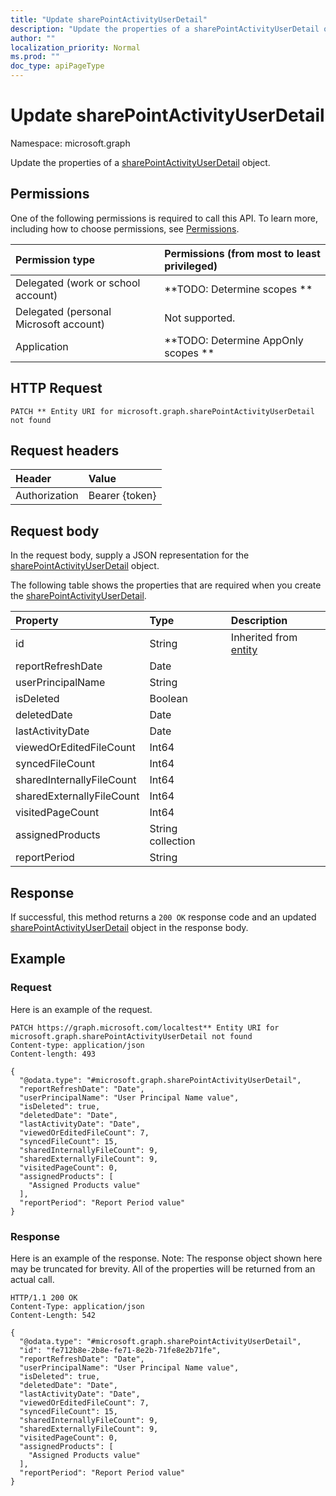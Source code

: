 ```yaml
---
title: "Update sharePointActivityUserDetail"
description: "Update the properties of a sharePointActivityUserDetail object."
author: ""
localization_priority: Normal
ms.prod: ""
doc_type: apiPageType
---
```


# Update sharePointActivityUserDetail

Namespace: microsoft.graph

Update the properties of a [sharePointActivityUserDetail](../resources/sharepointactivityuserdetail.md) object.

## Permissions
One of the following permissions is required to call this API. To learn more, including how to choose permissions, see [Permissions](/concepts/permissions-reference.md).

|Permission type|Permissions (from most to least privileged)|
|:---|:---|
|Delegated (work or school account)|**TODO: Determine scopes **|
|Delegated (personal Microsoft account)|Not supported.|
|Application|**TODO: Determine AppOnly scopes **|

## HTTP Request
<!-- {
  "blockType": "ignored"
}
-->
``` http
PATCH ** Entity URI for microsoft.graph.sharePointActivityUserDetail not found
```

## Request headers
|Header|Value|
|:---|:---|
|Authorization|Bearer {token}|

## Request body
In the request body, supply a JSON representation for the [sharePointActivityUserDetail](../resources/sharepointactivityuserdetail.md) object.

The following table shows the properties that are required when you create the [sharePointActivityUserDetail](../resources/sharepointactivityuserdetail.md).

|Property|Type|Description|
|:---|:---|:---|
|id|String| Inherited from [entity](../resources/entity.md)|
|reportRefreshDate|Date||
|userPrincipalName|String||
|isDeleted|Boolean||
|deletedDate|Date||
|lastActivityDate|Date||
|viewedOrEditedFileCount|Int64||
|syncedFileCount|Int64||
|sharedInternallyFileCount|Int64||
|sharedExternallyFileCount|Int64||
|visitedPageCount|Int64||
|assignedProducts|String collection||
|reportPeriod|String||



## Response
If successful, this method returns a `200 OK` response code and an updated [sharePointActivityUserDetail](../resources/sharepointactivityuserdetail.md) object in the response body.

## Example

### Request
Here is an example of the request.
<!-- {
  "blockType": "request",
  "name": "update_sharepointactivityuserdetail"
}
-->
``` http
PATCH https://graph.microsoft.com/localtest** Entity URI for microsoft.graph.sharePointActivityUserDetail not found
Content-type: application/json
Content-length: 493

{
  "@odata.type": "#microsoft.graph.sharePointActivityUserDetail",
  "reportRefreshDate": "Date",
  "userPrincipalName": "User Principal Name value",
  "isDeleted": true,
  "deletedDate": "Date",
  "lastActivityDate": "Date",
  "viewedOrEditedFileCount": 7,
  "syncedFileCount": 15,
  "sharedInternallyFileCount": 9,
  "sharedExternallyFileCount": 9,
  "visitedPageCount": 0,
  "assignedProducts": [
    "Assigned Products value"
  ],
  "reportPeriod": "Report Period value"
}
```

### Response
Here is an example of the response. Note: The response object shown here may be truncated for brevity. All of the properties will be returned from an actual call.
<!-- {
  "blockType": "response",
  "truncated": true
}
-->
``` http
HTTP/1.1 200 OK
Content-Type: application/json
Content-Length: 542

{
  "@odata.type": "#microsoft.graph.sharePointActivityUserDetail",
  "id": "fe712b8e-2b8e-fe71-8e2b-71fe8e2b71fe",
  "reportRefreshDate": "Date",
  "userPrincipalName": "User Principal Name value",
  "isDeleted": true,
  "deletedDate": "Date",
  "lastActivityDate": "Date",
  "viewedOrEditedFileCount": 7,
  "syncedFileCount": 15,
  "sharedInternallyFileCount": 9,
  "sharedExternallyFileCount": 9,
  "visitedPageCount": 0,
  "assignedProducts": [
    "Assigned Products value"
  ],
  "reportPeriod": "Report Period value"
}
```

